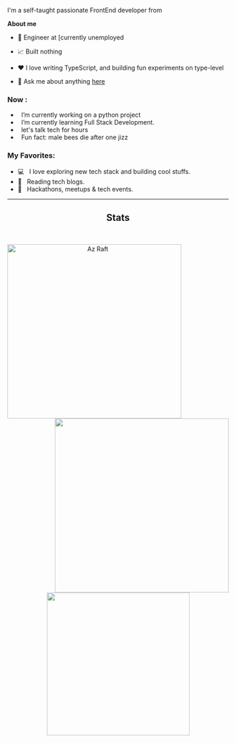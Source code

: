 I'm a self-taught passionate FrontEnd developer from

**About me**

- 💼 Engineer at [currently unemployed

- 📈 Built nothing

- ❤️ I love writing TypeScript, and building fun experiments on type-level

- 💬 Ask me about anything [here](https://github.com/azraft277/azraft277/issues)



### Now :
- &nbsp; I’m currently working on a python project
- &nbsp; I’m currently learning Full Stack Development.
- &nbsp; let's talk tech for hours
- &nbsp; Fun fact: male bees die after one jizz


### My Favorites:

- 💻 &nbsp; I love exploring new tech stack and building cool stuffs.
- 📰 &nbsp; Reading tech blogs.
- 🍕 &nbsp; Hackathons, meetups & tech events.


<hr>
<div align="center">
<h2 align="center"> Stats </h2>
<br>
<p align=center>
  <div align=center>
    <a href="https://github.com/denvercoder1/github-readme-streak-stats" title="Go to Source">
      <img align="left" width=396 src="https://github-readme-streak-stats.herokuapp.com/?user=azraft277&theme=react&border=61dafb&hide_border=true" alt="Az Raft" />
    </a>
    <a href="https://github.com/anuraghazra/github-readme-stats" title="Go to Source">
      <img align="right" width=396 src="https://github-readme-stats.vercel.app/api?username=azraft277&count_private=true&show_icons=true&theme=react&border_color=61dafb&hide_border=true" />
    </a>
  </div>
  <br><br><br><br><br><br><br><br><br>
  <div align=center>
    <a href="https://github.com/anuraghazra/github-readme-stats">
      <img width=325 align="center" src="https://github-readme-stats.vercel.app/api/top-langs/?username=azraft277&hide=powershell,Mathematica,Ruby,CMake,Objective-C%2b%2b,Cuda&title_color=61dafb&text_color=ffffff&icon_color=61dafb&bg_color=20232a&langs_count=8&layout=compact&border_color=61dafb&hide_border=true" />
    </a>
  </div>
  <br>
